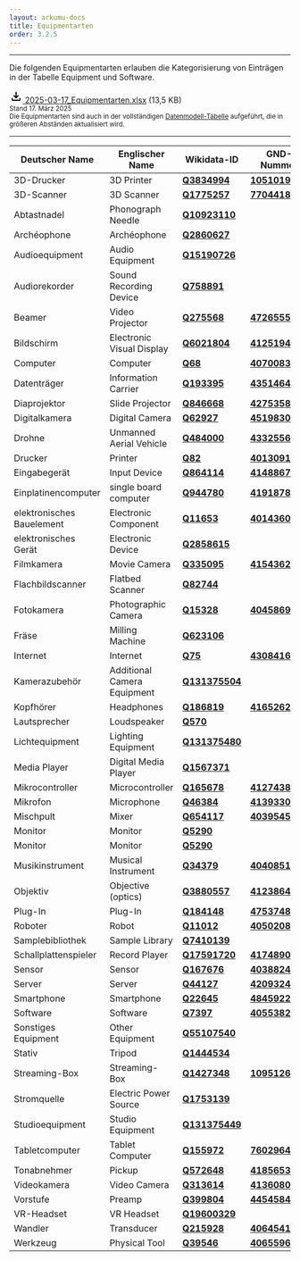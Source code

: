 ```yaml
---
layout: arkumu-docs
title: Equipmentarten
order: 3.2.5
---
```


---

Die folgenden Equipmentarten erlauben die Kategorisierung von Einträgen in der Tabelle Equipment und Software.

[<svg class="download-icon" xmlns="https://www.w3.org/2000/svg" height="24" viewBox="0 -960 960 960" width="24"><path d="M480-320 280-520l56-58 104 104v-326h80v326l104-104 56 58-200 200ZM240-160q-33 0-56.5-23.5T160-240v-120h80v120h480v-120h80v120q0 33-23.5 56.5T720-160H240Z"/></svg> 2025-03-17_Equipmentarten.xlsx](/assets/documents/2025-03-17_Equipmentarten.xlsx) (13,5 KB)  
<sub>Stand 17. März 2025  
Die Equipmentarten sind auch in der vollständigen [Datenmodell-Tabelle](/technische-dokumentation/datenmodell#tabelle) aufgeführt, die in größeren Abständen aktualisiert wird.</sub>

---

| Deutscher Name | Englischer Name | Wikidata-ID | GND-Nummer | AAT-ID |
| ------------- | ------------- | ------------- | ------------- | ------------- |
| 3D-Drucker | 3D Printer | [**Q3834994**](https://www.wikidata.org/entity/Q3834994) | [**1051019354**](https://d-nb.info/gnd/1051019354) | [**300391466**](https://vocab.getty.edu/aat/300391466) |
| 3D-Scanner | 3D Scanner | [**Q1775257**](https://www.wikidata.org/entity/Q1775257) | [**7704418-6**](https://d-nb.info/gnd/7704418-6) |  |
| Abtastnadel | Phonograph Needle | [**Q10923110**](https://www.wikidata.org/entity/Q10923110) |  | [**300374973**](https://vocab.getty.edu/aat/300374973) |
| Archéophone | Archéophone | [**Q2860627**](https://www.wikidata.org/entity/Q2860627) |  |  |
| Audioequipment | Audio Equipment | [**Q15190726**](https://www.wikidata.org/entity/Q15190726) |  | [**300387677**](https://vocab.getty.edu/aat/300387677) |
| Audiorekorder | Sound Recording Device | [**Q758891**](https://www.wikidata.org/entity/Q758891) |  |  |
| Beamer | Video Projector | [**Q275568**](https://www.wikidata.org/entity/Q275568) | [**4726555-3**](https://d-nb.info/gnd/4726555-3) |  |
| Bildschirm | Electronic Visual Display | [**Q6021804**](https://www.wikidata.org/entity/Q6021804) | [**4125194-5**](https://d-nb.info/gnd/4125194-5) |  |
| Computer | Computer | [**Q68**](https://www.wikidata.org/entity/Q68) | [**4070083-5**](https://d-nb.info/gnd/4070083-5) |  |
| Datenträger | Information Carrier | [**Q193395**](https://www.wikidata.org/entity/Q193395) | [**4351464-9**](https://d-nb.info/gnd/4351464-9) |  |
| Diaprojektor | Slide Projector | [**Q846668**](https://www.wikidata.org/entity/Q846668) | [**4275358-2**](https://d-nb.info/gnd/4275358-2) | [**300311986**](https://vocab.getty.edu/aat/300311986) |
| Digitalkamera | Digital Camera | [**Q62927**](https://www.wikidata.org/entity/Q62927) | [**4519830-5**](https://d-nb.info/gnd/4519830-5) | [**300266792**](https://vocab.getty.edu/aat/300266792) |
| Drohne | Unmanned Aerial Vehicle | [**Q484000**](https://www.wikidata.org/entity/Q484000) | [**4332556-7**](https://d-nb.info/gnd/4332556-7) |  |
| Drucker | Printer | [**Q82**](https://www.wikidata.org/entity/Q82) | [**4013091-5**](https://d-nb.info/gnd/4013091-5) | [**300024535**](https://vocab.getty.edu/aat/300024535) |
| Eingabegerät | Input Device | [**Q864114**](https://www.wikidata.org/entity/Q864114) | [**4148867-2**](https://d-nb.info/gnd/4148867-2) | [**300168267**](https://vocab.getty.edu/aat/300168267) |
| Einplatinencomputer | single board computer | [**Q944780**](https://www.wikidata.org/entity/Q944780) | [**4191878-2**](https://d-nb.info/gnd/4191878-2) |  |
| elektronisches Bauelement | Electronic Component | [**Q11653**](https://www.wikidata.org/entity/Q11653) | [**4014360-0**](https://d-nb.info/gnd/4014360-0) |  |
| elektronisches Gerät | Electronic Device | [**Q2858615**](https://www.wikidata.org/entity/Q2858615) |  |  |
| Filmkamera | Movie Camera | [**Q335095**](https://www.wikidata.org/entity/Q335095) | [**4154362-2**](https://d-nb.info/gnd/4154362-2) | [**300022644**](https://vocab.getty.edu/aat/300022644) |
| Flachbildscanner | Flatbed Scanner | [**Q82744**](https://www.wikidata.org/entity/Q82744) |  |  |
| Fotokamera | Photographic Camera | [**Q15328**](https://www.wikidata.org/entity/Q15328) | [**4045869-6**](https://d-nb.info/gnd/4045869-6) | [**300022636**](https://vocab.getty.edu/aat/300022636) |
| Fräse | Milling Machine | [**Q623106**](https://www.wikidata.org/entity/Q623106) |  | [**300024721**](https://vocab.getty.edu/aat/300024721) |
| Internet | Internet | [**Q75**](https://www.wikidata.org/entity/Q75) | [**4308416-3**](https://d-nb.info/gnd/4308416-3) |  |
| Kamerazubehör | Additional Camera Equipment | [**Q131375504**](https://www.wikidata.org/entity/Q131375504) |  |  |
| Kopfhörer | Headphones | [**Q186819**](https://www.wikidata.org/entity/Q186819) | [**4165262-9**](https://d-nb.info/gnd/4165262-9) | [**300266751**](https://vocab.getty.edu/aat/300266751) |
| Lautsprecher | Loudspeaker | [**Q570**](https://www.wikidata.org/entity/Q570) |  | [**300250653**](https://vocab.getty.edu/aat/300250653) |
| Lichtequipment | Lighting Equipment | [**Q131375480**](https://www.wikidata.org/entity/Q131375480) |  |  |
| Media Player | Digital Media Player | [**Q1567371**](https://www.wikidata.org/entity/Q1567371) |  |  |
| Mikrocontroller | Microcontroller | [**Q165678**](https://www.wikidata.org/entity/Q165678) | [**4127438-6**](https://d-nb.info/gnd/4127438-6) |  |
| Mikrofon | Microphone | [**Q46384**](https://www.wikidata.org/entity/Q46384) | [**4139330-2**](https://d-nb.info/gnd/4139330-2) | [**300266322**](https://vocab.getty.edu/aat/300266322) |
| Mischpult | Mixer | [**Q654117**](https://www.wikidata.org/entity/Q654117) | [**4039545-5**](https://d-nb.info/gnd/4039545-5) | [**300420468**](https://vocab.getty.edu/aat/300420468) |
| Monitor | Monitor | [**Q5290**](https://www.wikidata.org/entity/Q5290) |  |  |
| Monitor | Monitor | [**Q5290**](https://www.wikidata.org/entity/Q5290) |  |  |
| Musikinstrument | Musical Instrument | [**Q34379**](https://www.wikidata.org/entity/Q34379) | [**4040851-6**](https://d-nb.info/gnd/4040851-6) | [**300041620**](https://vocab.getty.edu/aat/300041620) |
| Objektiv | Objective (optics) | [**Q3880557**](https://www.wikidata.org/entity/Q3880557) | [**4123864-3**](https://d-nb.info/gnd/4123864-3) |  |
| Plug-In | Plug-In | [**Q184148**](https://www.wikidata.org/entity/Q184148) | [**4753748-6**](https://d-nb.info/gnd/4753748-6) |  |
| Roboter | Robot | [**Q11012**](https://www.wikidata.org/entity/Q11012) | [**4050208-9**](https://d-nb.info/gnd/4050208-9) | [**300391077**](https://vocab.getty.edu/aat/300391077) |
| Samplebibliothek | Sample Library | [**Q7410139**](https://www.wikidata.org/entity/Q7410139) |  |  |
| Schallplattenspieler | Record Player | [**Q17591720**](https://www.wikidata.org/entity/Q17591720) | [**4174890-6**](https://d-nb.info/gnd/4174890-6) | [**300310108**](https://vocab.getty.edu/aat/300310108) |
| Sensor | Sensor | [**Q167676**](https://www.wikidata.org/entity/Q167676) | [**4038824-4**](https://d-nb.info/gnd/4038824-4) | [**300379784**](https://vocab.getty.edu/aat/300379784) |
| Server | Server | [**Q44127**](https://www.wikidata.org/entity/Q44127) | [**4209324-7**](https://d-nb.info/gnd/4209324-7) | [**300266043**](https://vocab.getty.edu/aat/300266043) |
| Smartphone | Smartphone | [**Q22645**](https://www.wikidata.org/entity/Q22645) | [**4845922-7**](https://d-nb.info/gnd/4845922-7) 
| Software | Software | [**Q7397**](https://www.wikidata.org/entity/Q7397) | [**4055382-6**](https://d-nb.info/gnd/4055382-6) | [**300028566**](https://vocab.getty.edu/aat/300028566) |
| Sonstiges Equipment | Other Equipment | [**Q55107540**](https://www.wikidata.org/entity/Q55107540) |  |  |
| Stativ | Tripod | [**Q1444534**](https://www.wikidata.org/entity/Q1444534) |  | [**300164679**](https://vocab.getty.edu/aat/300164679) |
| Streaming-Box | Streaming-Box | [**Q1427348**](https://www.wikidata.org/entity/Q1427348) | [**1095126237**](https://d-nb.info/gnd/1095126237) |  |
| Stromquelle | Electric Power Source | [**Q1753139**](https://www.wikidata.org/entity/Q1753139) |  |  |
| Studioequipment | Studio Equipment | [**Q131375449**](https://www.wikidata.org/entity/Q131375449) |  |  |
| Tabletcomputer | Tablet Computer | [**Q155972**](https://www.wikidata.org/entity/Q155972) | [**7602964-5**](https://d-nb.info/gnd/7602964-5) | [**300387132**](https://vocab.getty.edu/aat/300387132) |
| Tonabnehmer | Pickup | [**Q572648**](https://www.wikidata.org/entity/Q572648) | [**4185653-3**](https://d-nb.info/gnd/4185653-3) | [**300421687**](https://vocab.getty.edu/aat/300421687) |
| Videokamera | Video Camera | [**Q313614**](https://www.wikidata.org/entity/Q313614) | [**4136080-1**](https://d-nb.info/gnd/4136080-1) | [**300263898**](https://vocab.getty.edu/aat/300263898) |
| Vorstufe | Preamp | [**Q399804**](https://www.wikidata.org/entity/Q399804) | [**4454584-8**](https://d-nb.info/gnd/4454584-8) |  |
| VR-Headset | VR Headset | [**Q19600329**](https://www.wikidata.org/entity/Q19600329) |  |  |
| Wandler | Transducer | [**Q215928**](https://www.wikidata.org/entity/Q215928) | [**4064541-1**](https://d-nb.info/gnd/4064541-1) | [**300264909**](https://vocab.getty.edu/aat/300264909) |
| Werkzeug | Physical Tool | [**Q39546**](https://www.wikidata.org/entity/Q39546) | [**4065596-9**](https://d-nb.info/gnd/4065596-9) | [**300024841**](https://vocab.getty.edu/aat/300024841) |


